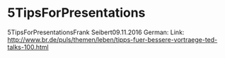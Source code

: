 # 5TipsForPresentations
5TipsForPresentationsFrank Seibert09.11.2016
German: 
Link:
http://www.br.de/puls/themen/leben/tipps-fuer-bessere-vortraege-ted-talks-100.html
